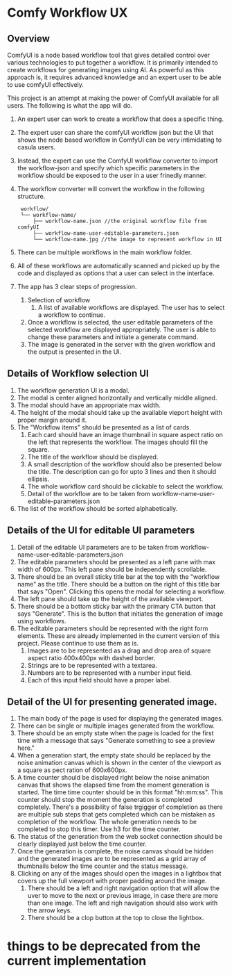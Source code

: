 # Comfy Workflow UX

## Overview
ComfyUI is a node based workflow tool that gives detailed control over various technologies to put together a workflow. It is primarily intended to create workflows for generating images using AI. As powerful as this approach is, it requires advanced knowledge and an expert user to be able to use comfyUI effectively.

This project is an attempt at making the power of ComfyUI available for all users. The following is what the app will do.

1. An expert user can work to create a workflow that does a specific thing.
2. The expert user can share the comfyUI workflow json but the UI that shows the node based workflow in ComfyUI can be very intimidating to casula users.
3. Instead, the expert can use the ComfyUI workflow converter to import the workflow-json and specify which specific parameters in the workflow should be exposed to the user in a user frinedly manner.
4. The workflow converter will convert the workflow in the following structure.

        workflow/
        └── workflow-name/
            ├── workflow-name.json //the original workflow file from comfyUI
            ├── workflow-name-user-editable-parameters.json 
            └── workflow-name.jpg //the image to represent workflow in UI

5. There can be multiple workflows in the main workflow folder.
6. All of these workflows are automatically scanned and picked up by the code and displayed as options that a user can select in the interface.
7. The app has 3 clear steps of progression.
    1. Selection of workflow
       1. A list of available workflows are displayed. The user has to select a workflow to continue.
    2. Once a workflow is selected, the user editable parameters of the selected workflow are displayed appropriately. The user is able to change these parameters and initiate a generate command.
    3. The image is generated in the server with the given workflow and the output is presented in the UI.

## Details of Workflow selection UI
1. The workflow generation UI is a modal.
2. The modal is center aligned horizontally and vertically middle aligned.
3. The modal should have an appropriate max width.
4. The height of the modal should take up the available vieport height with proper margin around it.
5. The "Workflow items" should be presented as a list of cards.
   1. Each card should have an image thumbnail in square aspect ratio on the left that represents the workflow. The images should fill the square.
   2. The title of the workflow should be displayed.
   3. A small description of the workflow should also be presented below the title. The description can go for upto 3 lines and then it should ellipsis.
   4. The whole workflow card should be clickable to select the workflow.
   5. Detail of the workflow are to be taken from workflow-name-user-editable-parameters.json
6.  The list of the workflow should be sorted alphabetically.

## Details of the UI for editable UI parameters
1. Detail of the editable UI parameters are to be taken from workflow-name-user-editable-parameters.json
2. The editable parameters should be presented as a left pane with max width of 600px. This left pane should be independently scrollable.
3. There should be an overall sticky title bar at the top with the "workflow name" as the title. There should be a button on the right of this title bar that says "Open". Clicking this opens the modal for selecting a workflow.
4. The left pane should take up the height of the available viewport.
5. There should be a bottom sticky bar with the primary CTA button that says "Generate". This is the button that initiates the generation of image using workflows.
6. The editable parameters should be represented with the right form elements. These are already implemented in the current version of this project. Please continue to use them as is.
    1. Images are to be represented as a drag and drop area of square aspect ratio 400x400px with dashed border.
    2. Strings are to be represented with a textarea.
    3. Numbers are to be represented with a number input field.
    4. Each of this input field should have a proper label.

## Detail of the UI for presenting generated image.
1. The main body of the page is used for displaying the generated images.
2. There can be single or multiple images generated from the workflow.
3. There should be an empty state when the page is loaded for the first time with a message that says "Generate something to see a preview here."
4. When a generation start, the empty state should be replaced by the noise animation canvas which is shown in the center of the viewport as a square as pect ration of 600x600px.
5. A time counter should be displayed right below the noise animation canvas that shows the elapsed time from the moment generation is started. The time time counter should be in this format "hh:mm:ss". This counter should stop the moment the generation is completed completely. There's a possibility of false trgigger of completion as there are multiple sub steps that gets completed which can be mistaken as completion of the workflow. The whole generation needs to be completed to stop this timer. Use h3 for the time counter.
6. The status of the generation from the web socket connection should be clearly displayed just below the time counter.
7. Once the generation is complete, the noise canvas should be hidden and the generated images are to be represented as a grid array of thumbnails below the time counter and the status message.
8. Clicking on any of the images should open the images in a lightbox that covers up the full viewport with proper padding around the image.
   1. There should be a left and right navigation option that will allow the uver to move to the next or previous image, in case there are more than one image. The left and righ navigation should also work with the arrow keys.
   2. There should be a clop button at the top to close the lightbox.

# things to be deprecated from the current implementation

    


